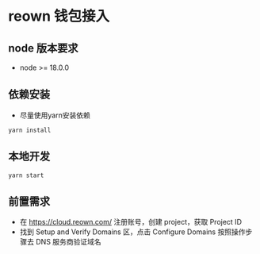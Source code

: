 # reown 钱包接入

## node 版本要求
- node >= 18.0.0

## 依赖安装
- 尽量使用yarn安装依赖
```shell
yarn install
```

## 本地开发
```shell
yarn start
```

## 前置需求
- 在 https://cloud.reown.com/ 注册账号，创建 project，获取 Project ID
- 找到 Setup and Verify Domains 区，点击 Configure Domains 按照操作步骤去 DNS 服务商验证域名